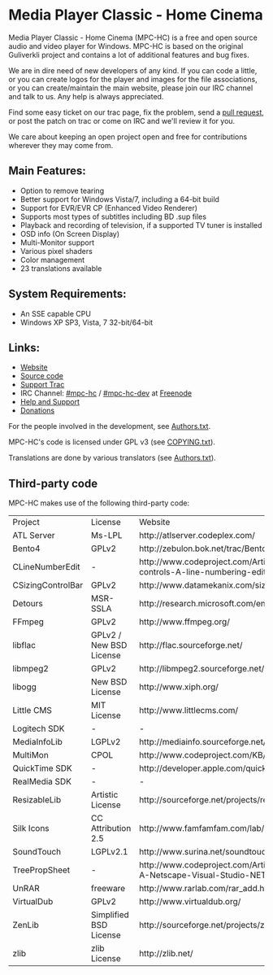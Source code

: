 Media Player Classic - Home Cinema
==================================

Media Player Classic - Home Cinema (MPC-HC) is a free and open source audio
and video player for Windows. MPC-HC is based on the original Guliverkli project
and contains a lot of additional features and bug fixes.

We are in dire need of new developers of any kind. If you can code a little, or you can create
logos for the player and images for the file associations, or you can create/maintain the main
website, please join our IRC channel and talk to us. Any help is always appreciated.

Find some easy ticket on our trac page, fix the problem, send a
[pull request](https://github.com/mpc-hc/mpc-hc/pulls),
or post the patch on trac or come on IRC and we'll review it for you.

We care about keeping an open project open and free for contributions wherever they may come from.


Main Features:
--------------
* Option to remove tearing
* Better support for Windows Vista/7, including a 64-bit build
* Support for EVR/EVR CP (Enhanced Video Renderer)
* Supports most types of subtitles including BD .sup files
* Playback and recording of television, if a supported TV tuner is installed
* OSD info (On Screen Display)
* Multi-Monitor support
* Various pixel shaders
* Color management
* 23 translations available


System Requirements:
--------------------
* An SSE capable CPU
* Windows XP SP3, Vista, 7 32-bit/64-bit


Links:
------
* [Website](http://mpc-hc.sourceforge.net)
* [Source code](https://github.com/mpc-hc)
* [Support Trac](http://sourceforge.net/apps/trac/mpc-hc)
* IRC Channel: [#mpc-hc](http://webchat.freenode.net/?randomnick=1&channels=mpc-hc&prompt=1&uio=d4)
   / [#mpc-hc-dev](http://webchat.freenode.net/?randomnick=1&channels=mpc-hc-dev&prompt=1&uio=d4) at [Freenode](http://freenode.net/)
* [Help and Support](http://sourceforge.net/apps/trac/mpc-hc/)
* [Donations](http://sourceforge.net/donate/index.php?group_id=170561)


For the people involved in the development, see
[Authors.txt](https://github.com/mpc-hc/mpc-hc/blob/master/docs/Authors.txt).

MPC-HC's code is licensed under GPL v3 (see
[COPYING.txt](https://raw.github.com/mpc-hc/mpc-hc/master/COPYING.txt)).

Translations are done by various translators (see
[Authors.txt](https://github.com/mpc-hc/mpc-hc/blob/master/docs/Authors.txt)).

Third-party code
----------------

MPC-HC makes use of the following third-party code:

<table>
    <tr><td align=left>Project</td><td>License</td><td>Website</td></tr>
    <tr><td>ATL Server</td> <td>Ms-LPL</td> <td>http://atlserver.codeplex.com/</td></tr>
    <tr><td>Bento4</td> <td>GPLv2</td> <td>http://zebulon.bok.net/trac/Bento4</td></tr>
    <tr><td>CLineNumberEdit</td> <td>-</td> <td>http://www.codeproject.com/Articles/6385/Controls-in-controls-A-line-numbering-edit-box</td></tr>
    <tr><td>CSizingControlBar</td> <td>GPLv2</td> <td>http://www.datamekanix.com/sizecbar/</td></tr>
    <tr><td>Detours</td> <td>MSR-SSLA</td> <td>http://research.microsoft.com/en-us/projects/detours/</td></tr>
    <tr><td>FFmpeg</td> <td>GPLv2</td> <td>http://www.ffmpeg.org/</td></tr>
    <tr><td>libflac</td> <td>GPLv2 / New BSD License</td> <td>http://flac.sourceforge.net/</td></tr>
    <tr><td>libmpeg2</td> <td>GPLv2</td> <td>http://libmpeg2.sourceforge.net/</td></tr>
    <tr><td>libogg</td> <td>New BSD License</td> <td>http://www.xiph.org/</td></tr>
    <tr><td>Little CMS</td> <td>MIT License</td> <td>http://www.littlecms.com/</td></tr>
    <tr><td>Logitech SDK</td> <td>-</td> <td>-</td></tr>
    <tr><td>MediaInfoLib</td> <td>LGPLv2</td> <td>http://mediainfo.sourceforge.net/</td></tr>
    <tr><td>MultiMon</td> <td>CPOL</td> <td>http://www.codeproject.com/KB/GDI/multimon.aspx</td></tr>
    <tr><td>QuickTime SDK</td> <td>-</td> <td>http://developer.apple.com/quicktime/</td></tr>
    <tr><td>RealMedia SDK</td> <td>-</td> <td>-</td></tr>
    <tr><td>ResizableLib</td> <td>Artistic License</td> <td>http://sourceforge.net/projects/resizablelib/</td></tr>
    <tr><td>Silk Icons</td> <td>CC Attribution 2.5</td> <td>http://www.famfamfam.com/lab/icons/silk/</td></tr>
    <tr><td>SoundTouch</td> <td>LGPLv2.1</td> <td>http://www.surina.net/soundtouch/</td></tr>
    <tr><td>TreePropSheet</td> <td>-</td> <td>http://www.codeproject.com/Articles/3709/CTreePropSheet-A-Netscape-Visual-Studio-NET-like-P</td></tr>
    <tr><td>UnRAR</td> <td>freeware</td> <td>http://www.rarlab.com/rar_add.htm
    <tr><td>VirtualDub</td> <td>GPLv2</td> <td>http://www.virtualdub.org/</td></tr>
    <tr><td>ZenLib</td> <td>Simplified BSD License</td> <td>http://sourceforge.net/projects/zenlib/</td></tr>
    <tr><td>zlib</td> <td>zlib License</td> <td>http://zlib.net/</td></tr>
</table>
